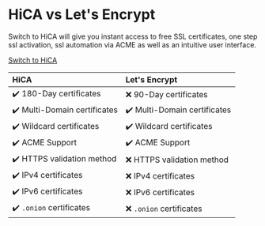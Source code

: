 # HiCA vs Let's Encrypt

Switch to HiCA will give you instant access to free SSL certificates, one step ssl activation, ssl automation via ACME as well as an intuitive user interface.

<p>
<a href="/docs/intro" class="button button--secondary button--lg">Switch to HiCA</a>
</p>

<div class="text--bold">

| HiCA      | Let's Encrypt |
| :--------- | :------------- |
| :heavy_check_mark: 180-Day certificates | :x: 90-Day certificates |
| :heavy_check_mark: Multi-Domain certificates | :heavy_check_mark: Multi-Domain certificates |
| :heavy_check_mark: Wildcard certificates | :heavy_check_mark: Wildcard certificates |
| :heavy_check_mark: ACME Support | :heavy_check_mark: ACME Support |
| :heavy_check_mark: HTTPS validation method | :x: HTTPS validation method |
| :heavy_check_mark: IPv4 certificates | :x: IPv4 certificates |
| :heavy_check_mark: IPv6 certificates | :x: IPv6 certificates |
| :heavy_check_mark: `.onion` certificates | :x: `.onion` certificates |

</div>